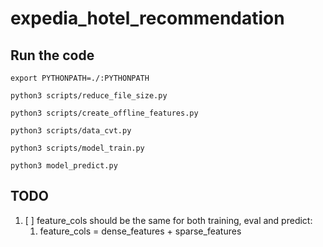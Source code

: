 # expedia_hotel_recommendation



## Run the code

```shell
export PYTHONPATH=./:PYTHONPATH

python3 scripts/reduce_file_size.py

python3 scripts/create_offline_features.py

python3 scripts/data_cvt.py

python3 scripts/model_train.py

python3 model_predict.py

```
## TODO 
1. [ ] feature_cols should be the same for both training, eval and predict: 
    1. feature_cols = dense_features + sparse_features